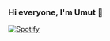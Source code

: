 ### Hi everyone, I'm Umut 👋

[![Spotify](logo-spotify_100x100.jpg)](https://open.spotify.com/user/31p2mzedfs7e5so5jrzwr3dmnkj4?si=6c79669e830b4336)
